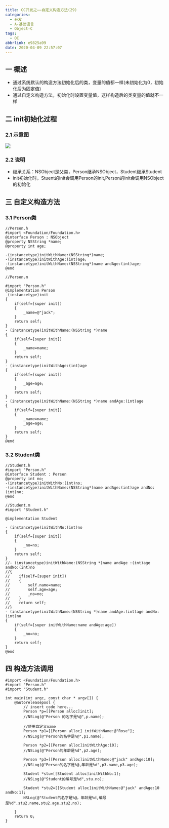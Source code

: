 ```yaml
---
title: OC开发之——自定义构造方法(29)
categories:
  - 开发
  - A-基础语言
  - Object-C
tags:
  - OC
abbrlink: e9825a99
date: 2020-04-09 22:57:07
---
```

## 一 概述

* 通过系统默认的构造方法初始化后的类，变量的值都一样(未初始化为0，初始化后为固定值)
* 通过自定义构造方法，初始化时设置变量值，这样构造后的类变量的值就不一样

<!--more-->

## 二 init初始化过程
### 2.1 示意图
![][1]
### 2.2 说明

* 继承关系：NSObject是父类，Person继承NSObject，Student继承Student
* init初始化时，Stuent的init会调用Person的init,Person的init会调用NSObject的初始化

## 三 自定义构造方法

### 3.1 Person类

```
//Person.h
#import <Foundation/Foundation.h>
@interface Person : NSObject
@property NSString *name;
@property int age;

-(instancetype)initWithName:(NSString*)name;
-(instancetype)initWithAge:(int)age;
-(instancetype)initWithName:(NSString*)name andAge:(int)age;
@end

//Person.m

#import "Person.h"
@implementation Person
-(instancetype)init
{
    if(self=[super init])
    {
        _name=@"jack";
    }
    return self;
}
- (instancetype)initWithName:(NSString *)name
{
    if(self=[super init])
    {
        _name=name;
    }
    return self;
}
- (instancetype)initWithAge:(int)age
{
    if(self=[super init])
    {
        _age=age;
    }
    return self;
}
- (instancetype)initWithName:(NSString *)name andAge:(int)age
{
    if(self=[super init])
    {
        _name=name;
        _age=age;
    }
    return self;
}
@end
```

### 3.2 Student类

```
//Student.h
#import "Person.h"
@interface Student : Person
@property int no;
-(instancetype)initWithNo:(int)no;
-(instancetype)initWithName:(NSString*)name andAge:(int)age andNo:(int)no;
@end

//Student.m
#import "Student.h"

@implementation Student

- (instancetype)initWithNo:(int)no
{
    if(self=[super init])
    {
        _no=no;
    }
    return self;
}
//- (instancetype)initWithName:(NSString *)name andAge :(int)age andNo:(int)no
//{
//    if(self=[super init])
//    {
//        self.name=name;
//        self.age=age;
//        _no=no;
//    }
//    return self;
//}
- (instancetype)initWithName:(NSString *)name andAge:(int)age andNo:(int)no
{
    if(self=[super initWithName:name andAge:age])
    {
        _no=no;
    }
    return self;
}
@end
```

## 四 构造方法调用

```
#import <Foundation/Foundation.h>
#import "Person.h"
#import "Student.h"

int main(int argc, const char * argv[]) {
    @autoreleasepool {
        // insert code here...
        Person *p=[[Person alloc]init];
        //NSLog(@"Person 的名字是%@",p.name);
        
        //使用自定义name
        Person *p1=[[Person alloc] initWithName:@"Rose"];
        //NSLog(@"Person的名字是%@",p1.name);
        
        Person *p2=[[Person alloc]initWithAge:10];
        //NSLog(@"Person的年龄是%d",p2.age);
        
        Person *p3=[[Person alloc]initWithName:@"jack" andAge:10];
        //NSLog(@"Person的名字是%@,年龄是%d",p3.name,p3.age);
        
        Student *stu=[[Student alloc]initWithNo:1];
        //NSLog(@"Student的编号是%d",stu.no);
        
        Student *stu2=[[Student alloc]initWithName:@"jack" andAge:10 andNo:1];
        NSLog(@"Student的名字是%@，年龄是%d,编号是%d",stu2.name,stu2.age,stu2.no);
           
    }
    return 0;
}
```



[1]:https://fastly.jsdelivr.net/gh/PGzxc/CDN@master/blog-image//oc-class-define.png